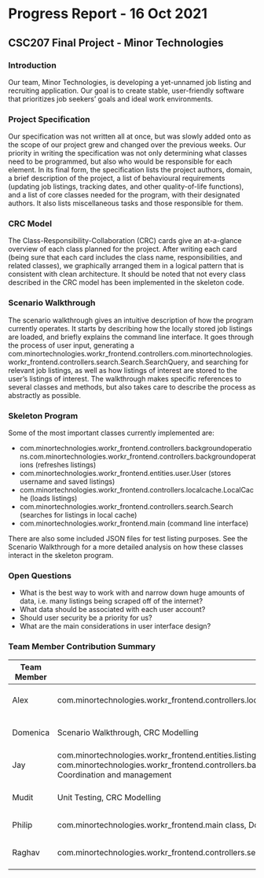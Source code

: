 # Progress Report - 16 Oct 2021
## CSC207 Final Project - Minor Technologies

### Introduction
Our team, Minor Technologies, is developing a yet-unnamed job listing and recruiting application. Our goal is to create stable, user-friendly software that prioritizes job seekers’ goals and ideal work environments.

### Project Specification
Our specification was not written all at once, but was slowly added onto as the scope of our project grew and changed over the previous weeks. Our priority in writing the specification was not only determining what classes need to be programmed, but also who would be responsible for each element. In its final form, the specification lists the project authors, domain, a brief description of the project, a list of behavioural requirements (updating job listings, tracking dates, and other quality-of-life functions), and a list of core classes needed for the program, with their designated authors. It also lists miscellaneous tasks and those responsible for them. 

### CRC Model
The Class-Responsibility-Collaboration (CRC) cards give an at-a-glance overview of each class planned for the project. After writing each card (being sure that each card includes the class name, responsibilities, and related classes), we graphically arranged them in a logical pattern that is consistent with clean architecture. It should be noted that not every class described in the CRC model has been implemented in the skeleton code.

### Scenario Walkthrough
The scenario walkthrough gives an intuitive description of how the program currently operates. It starts by describing how the locally stored job listings are loaded, and briefly explains the command line interface. It goes through the process of user input, generating a com.minortechnologies.workr_frontend.controllers.com.minortechnologies.workr_frontend.controllers.search.Search.SearchQuery, and searching for relevant job listings, as well as how listings of interest are stored to the user’s listings of interest. The walkthrough makes specific references to several classes and methods, but also takes care to describe the process as abstractly as possible.

### Skeleton Program
Some of the most important classes currently implemented are:
* com.minortechnologies.workr_frontend.controllers.backgroundoperations.com.minortechnologies.workr_frontend.controllers.backgroundoperations (refreshes listings)
* com.minortechnologies.workr_frontend.entities.user.User (stores username and saved listings)
* com.minortechnologies.workr_frontend.controllers.localcache.LocalCache (loads listings)
* com.minortechnologies.workr_frontend.controllers.search.Search (searches for listings in local cache)
* com.minortechnologies.workr_frontend.main (command line interface)

There are also some included JSON files for test listing purposes. See the Scenario Walkthrough for a more detailed analysis on how these classes interact in the skeleton program. 

### Open Questions
* What is the best way to work with and narrow down huge amounts of data, i.e. many listings being scraped off of the internet?
* What data should be associated with each user account? 
* Should user security be a priority for us?
* What are the main considerations in user interface design?

### Team Member Contribution Summary
| Team Member | Completed Tasks                                                                                 | Planned Areas of Focus                 |
|-------------|-------------------------------------------------------------------------------------------------|----------------------------------------|
| Alex        | com.minortechnologies.workr_frontend.controllers.localcache.LocalCache class                                                                                | Algorithms for matching jobs to users  |
| Domenica    | Scenario Walkthrough, CRC Modelling                                                             | Algorithms for matching jobs to users  |
| Jay         | com.minortechnologies.workr_frontend.entities.listing.Listing class,  com.minortechnologies.workr_frontend.entities.user.User class,  FileIO class, com.minortechnologies.workr_frontend.controllers.backgroundoperations.com.minortechnologies.workr_frontend.controllers.backgroundoperations, Coordination and management    | Multi-threading in runtime             |
| Mudit       | Unit Testing,  CRC Modelling                                                                    | Sorting of listings for user browsing  |
| Philip      | com.minortechnologies.workr_frontend.main class,  Documentation                                                                      | Front end and user interface           |
| Raghav      | com.minortechnologies.workr_frontend.controllers.search.Search class, Debugging, CRC Modelling                                                          | Implementation of score finder classes |
